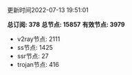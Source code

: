 更新时间2022-07-13 19:51:01

**总订阅: 378**
**总节点: 15857**
**有效节点: 3979**
- v2ray节点: 2111
- ss节点: 1425
- ssr节点: 27
- trojan节点: 416

